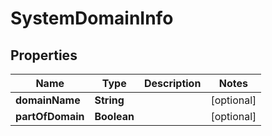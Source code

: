 # SystemDomainInfo

## Properties
Name | Type | Description | Notes
------------ | ------------- | ------------- | -------------
**domainName** | **String** |  |  [optional]
**partOfDomain** | **Boolean** |  |  [optional]
